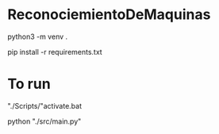 # ReconociemientoDeMaquinas
python3 -m venv .

pip install -r requirements.txt

# To run
"./Scripts/"activate.bat 

python "./src/main.py"

